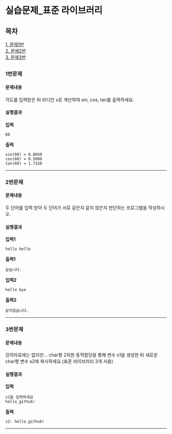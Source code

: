 # 실습문제_표준 라이브러리
## 목차
[1. 문제1번](#1번문제)  
[2. 문제2번](#2번문제)  
[3. 문제3번](#3번문제)   
##
### 1번문제
#### 문제내용
각도를 입력받은 뒤 라디안 x로 계산하여 sin, cos, tan를 출력하세요.
#### 실행결과
**입력**
```
60
```
**출력**
```
sin(60) = 0.8660
cos(60) = 0.5000
tan(60) = 1.7320
```

-----------
### 2번문제
#### 문제내용
두 단어를 입력 받아 두 단어가 서로 같은지 같지 않은지 판단하는 프로그램을 작성하시오.
#### 실행결과
**입력1**
```
hello hello
```
**출력1**
```
같습니다.
```
**입력2**
```
hello bye
```
**출력2**
```
같지않습니다.
```
-----------
### 3번문제
#### 문제내용
강의자료에는 없지만... char형 2차원 동적할당을 통해 변수 s1을 생성한 뒤 새로운 char형 변수 s2에 복사하세요.(표준 라이브러리 3개 사용)
#### 실행결과
**입력**
```
s1을 입력하세요
hello_github!
```
**출력**
```
s2: hello_github!
```
-----------
